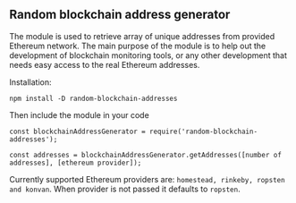 ## Random blockchain address generator

The module is used to retrieve array of unique addresses from provided Ethereum network. The main purpose of the module is to help out the development of blockchain monitoring tools, or any other development that needs easy access to the real Ethereum addresses. 

Installation:

```
npm install -D random-blockchain-addresses
```

Then include the module in your code

```
const blockchainAddressGenerator = require('random-blockchain-addresses');

const addresses = blockchainAddressGenerator.getAddresses([number of addresses], [ethereum provider]);
```

Currently supported Ethereum providers are: `homestead, rinkeby, ropsten and konvan`. When provider is not passed it defaults to `ropsten`. 
